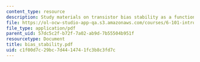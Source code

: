 ```yaml
---
content_type: resource
description: Study materials on transistor bias stability as a function of ?F variations.
file: https://ol-ocw-studio-app-qa.s3.amazonaws.com/courses/6-101-introductory-analog-electronics-laboratory-spring-2007/c1f00d7c29bc7d4414741fc3b8c3fd7c_bias_stability.pdf
file_type: application/pdf
parent_uid: 57dc5c2f-b72f-7a02-ab9d-7b55504b951f
resourcetype: Document
title: bias_stability.pdf
uid: c1f00d7c-29bc-7d44-1474-1fc3b8c3fd7c
---
```

